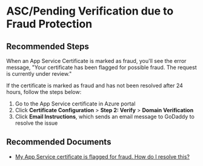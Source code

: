 <properties
  pagetitle="ASC/Pending Verification due to Fraud Protection&#xD;"
  service="microsoft.certificateregistration"
  resource="certificateorders"
  ms.author="shrahman"
  selfhelptype="Generic"
  supporttopicids="32604396"
  resourcetags=""
  productpesids="16512"
  cloudenvironments="blackforest,fairfax,public,usnat,ussec,mooncake"
  disableclouds=""
  articleid="fdccae2e-f103-4a82-be97-33f6cc3a7658"
  ownershipid="Compute_AppService" />
# ASC/Pending Verification due to Fraud Protection

## **Recommended Steps**

When an App Service Certificate is marked as fraud, you'll see the error message, "Your certificate has been flagged for possible fraud. The request is currently under review." 

If the certificate is marked as fraud and has not been resolved after 24 hours, follow the steps below:

1. Go to the App Service certificate in Azure portal
2. Click **Certificate Configuration** > **Step 2: Verify** > **Domain Verification**
3. Click **Email Instructions**, which sends an email message to GoDaddy to resolve the issue

## **Recommended Documents**

* [My App Service certificate is flagged for fraud. How do I resolve this?](https://azure.github.io/AppService/2017/07/24/FAQ-SSL-certificates-for-Web-Apps-and-App-Service-Certificates#my-app-service-certificate-is-flagged-for-fraud-how-do-i-resolve-this)
